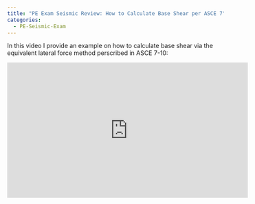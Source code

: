 ```yaml
---
title: "PE Exam Seismic Review: How to Calculate Base Shear per ASCE 7"
categories:
  - PE-Seismic-Exam
---
```



In this video I provide an example on how to calculate base shear via the equivalent lateral force method perscribed in ASCE 7-10:

<iframe width="560" height="315" src="https://www.youtube.com/embed/c_Yf-pWrO5o" frameborder="0" allow="accelerometer; autoplay; encrypted-media; gyroscope; picture-in-picture" allowfullscreen style="display: block;margin: auto;"></iframe>


